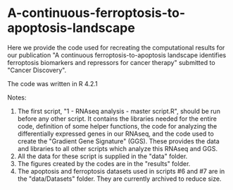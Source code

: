 # A-continuous-ferroptosis-to-apoptosis-landscape
Here we provide the code used for recreating the computational results for our publication "A continuous ferroptosis-to-apoptosis landscape identifies  ferroptosis biomarkers and repressors for cancer therapy" submitted to "Cancer Discovery".

The code was written in R 4.2.1

Notes:
1. The first script, "1 - RNAseq analysis - master script.R", should be run before any other script. It contains the libraries needed for the entire code, definition of some helper functions, the code for analyzing the differentially expressed genes in our RNAseq, and the code used to create the "Gradient Gene Signature" (GGS). These provides the data and libraries to all other scripts which analyze this RNAseq and GGS.
2. All the data for these script is supplied in the "data" folder.
3. The figures created by the codes are in the "results" folder.
4. The apoptosis and ferroptosis datasets used in scripts #6 and #7 are in the "data/Datasets" folder. They are currently archived to reduce size.
